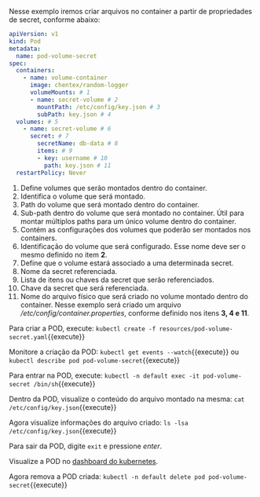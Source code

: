 Nesse exemplo iremos criar arquivos no container a partir de propriedades de secret, conforme abaixo:

```yaml
apiVersion: v1
kind: Pod
metadata:
  name: pod-volume-secret
spec:
  containers:
    - name: volume-container
      image: chentex/random-logger
      volumeMounts: # 1
      - name: secret-volume # 2
        mountPath: /etc/config/key.json # 3
        subPath: key.json # 4
  volumes: # 5
    - name: secret-volume # 6
      secret: # 7
        secretName: db-data # 8
        items: # 9
        - key: username # 10
          path: key.json # 11
  restartPolicy: Never
```

1. Define volumes que serão montados dentro do container.
2. Identifica o volume que será montado.
3. Path do volume que será montado dentro do container.
4. Sub-path dentro do volume que será montado no container. Útil para montar múltiplos paths para um único volume dentro do container.
5. Contém as configurações dos volumes que poderão ser montados nos containers.
6. Identificação do volume que será configurado. Esse nome deve ser o mesmo definido no item **2**.
7. Define que o volume estará associado a uma determinada secret.
8. Nome da secret referenciada.
9. Lista de itens ou chaves da secret que serão referenciados.
10. Chave da secret que será referenciada.
11. Nome do arquivo físico que será criado no volume montado dentro do container. Nesse exemplo será criado um arquivo */etc/config/container.properties*, conforme definido nos itens **3, 4 e 11**.

Para criar a POD, execute: `kubectl create -f resources/pod-volume-secret.yaml`{{execute}}

Monitore a criação da POD:
`kubectl get events --watch`{{execute}} ou `kubectl describe pod pod-volume-secret`{{execute}}

Para entrar na POD, execute: `kubectl -n default exec -it pod-volume-secret /bin/sh`{{execute}}

Dentro da POD, visualize o conteúdo do arquivo montado na mesma: `cat /etc/config/key.json`{{execute}}

Agora visualize informações do arquivo criado: `ls -lsa /etc/config/key.json`{{execute}}

Para sair da POD, digite `exit` e pressione *enter*.

Visualize a POD no [dashboard do kubernetes](https://[[HOST_SUBDOMAIN]]-30000-[[KATACODA_HOST]].environments.katacoda.com/).

Agora remova a POD criada: `kubectl -n default delete pod pod-volume-secret`{{execute}}
